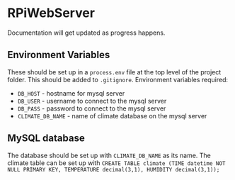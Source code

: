 ﻿# RPiWebServer
Documentation will get updated as progress happens.

## Environment Variables
These should be set up in a `process.env` file at the top level of the project folder. This should be added to `.gitignore`.
Environment variables required:
* `DB_HOST` - hostname for mysql server
* `DB_USER` - username to connect to the mysql server
* `DB_PASS` - password to connect to the mysql server
* `CLIMATE_DB_NAME` - name of climate database on the mysql server

## MySQL database
The database should be set up with `CLIMATE_DB_NAME` as its name. The climate table can be set up with
`CREATE TABLE climate (TIME datetime NOT NULL PRIMARY KEY, TEMPERATURE decimal(3,1), HUMIDITY decimal(3,1));`